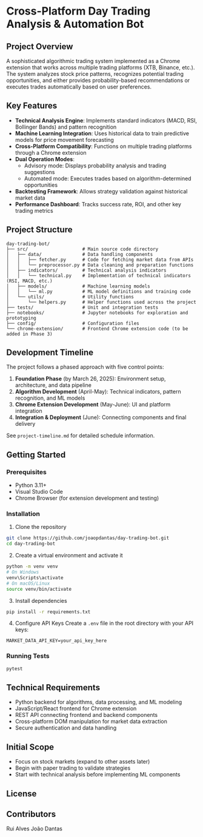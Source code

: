 # Cross-Platform Day Trading Analysis & Automation Bot

## Project Overview
A sophisticated algorithmic trading system implemented as a Chrome extension that works across multiple trading platforms (XTB, Binance, etc.). The system analyzes stock price patterns, recognizes potential trading opportunities, and either provides probability-based recommendations or executes trades automatically based on user preferences.

## Key Features
- **Technical Analysis Engine**: Implements standard indicators (MACD, RSI, Bollinger Bands) and pattern recognition
- **Machine Learning Integration**: Uses historical data to train predictive models for price movement forecasting
- **Cross-Platform Compatibility**: Functions on multiple trading platforms through a Chrome extension
- **Dual Operation Modes**: 
  - Advisory mode: Displays probability analysis and trading suggestions
  - Automated mode: Executes trades based on algorithm-determined opportunities
- **Backtesting Framework**: Allows strategy validation against historical market data
- **Performance Dashboard**: Tracks success rate, ROI, and other key trading metrics

## Project Structure
```
day-trading-bot/
├── src/                    # Main source code directory
│   ├── data/               # Data handling components
│   │   ├── fetcher.py      # Code for fetching market data from APIs
│   │   └── preprocessor.py # Data cleaning and preparation functions
│   ├── indicators/         # Technical analysis indicators
│   │   └── technical.py    # Implementation of technical indicators (RSI, MACD, etc.)
│   ├── models/             # Machine learning models
│   │   └── ml.py           # ML model definitions and training code
│   └── utils/              # Utility functions
│       └── helpers.py      # Helper functions used across the project
├── tests/                  # Unit and integration tests
├── notebooks/              # Jupyter notebooks for exploration and prototyping
├── config/                 # Configuration files
└── chrome-extension/       # Frontend Chrome extension code (to be added in Phase 3)
```

## Development Timeline
The project follows a phased approach with five control points:

1. **Foundation Phase** (by March 26, 2025): Environment setup, architecture, and data pipeline
2. **Algorithm Development** (April-May): Technical indicators, pattern recognition, and ML models
3. **Chrome Extension Development** (May-June): UI and platform integration
4. **Integration & Deployment** (June): Connecting components and final delivery

See `project-timeline.md` for detailed schedule information.

## Getting Started

### Prerequisites
- Python 3.11+
- Visual Studio Code
- Chrome Browser (for extension development and testing)

### Installation

1. Clone the repository
```bash
git clone https://github.com/joaopdantas/day-trading-bot.git
cd day-trading-bot
```

2. Create a virtual environment and activate it
```bash
python -m venv venv
# On Windows
venv\Scripts\activate
# On macOS/Linux
source venv/bin/activate
```

3. Install dependencies
```bash
pip install -r requirements.txt
```

4. Configure API Keys
Create a `.env` file in the root directory with your API keys:
```
MARKET_DATA_API_KEY=your_api_key_here
```

### Running Tests
```bash
pytest
```

## Technical Requirements
- Python backend for algorithms, data processing, and ML modeling
- JavaScript/React frontend for Chrome extension
- REST API connecting frontend and backend components
- Cross-platform DOM manipulation for market data extraction
- Secure authentication and data handling

## Initial Scope
- Focus on stock markets (expand to other assets later)
- Begin with paper trading to validate strategies
- Start with technical analysis before implementing ML components

## License

## Contributors
Rui Alves
João Dantas
